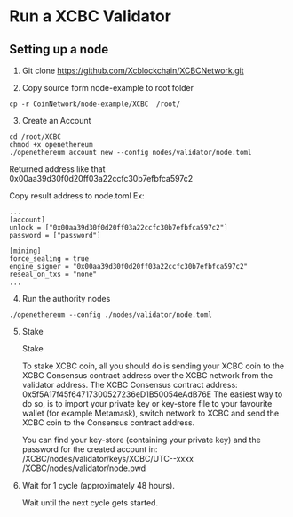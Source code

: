 # Run a XCBC Validator
## Setting up a node
1. Git clone https://github.com/Xcblockchain/XCBCNetwork.git

2. Copy source form node-example to root folder
```
cp -r CoinNetwork/node-example/XCBC  /root/
```
3. Create an Account

```
cd /root/XCBC
chmod +x openethereum
./openethereum account new --config nodes/validator/node.toml
```
Returned address like that 0x00aa39d30f0d20ff03a22ccfc30b7efbfca597c2

Copy result address to node.toml
Ex:
```
...
[account]
unlock = ["0x00aa39d30f0d20ff03a22ccfc30b7efbfca597c2"]
password = ["password"]

[mining]
force_sealing = true
engine_signer = "0x00aa39d30f0d20ff03a22ccfc30b7efbfca597c2"
reseal_on_txs = "none"
...
```
4. Run the authority nodes
```
./openethereum --config ./nodes/validator/node.toml

```
5. Stake

    Stake

    To stake XCBC coin, all you should do is sending your XCBC coin to the XCBC Consensus contract address over the XCBC network from the validator address.
    The XCBC Consensus contract address: 0x5f5A17f45f64717300527236eD1B50054eAdB76E
    The easiest way to do so, is to import your private key or key-store file to your favourite wallet (for example Metamask), switch network to XCBC and send the XCBC coin to the Consensus contract address.

    You can find your key-store (containing your private key) and the password for the created account in:
    /XCBC/nodes/validator/keys/XCBC/UTC--xxxx
    /XCBC/nodes/validator/node.pwd

6. Wait for 1 cycle (approximately 48 hours).

    Wait until the next cycle gets started.
